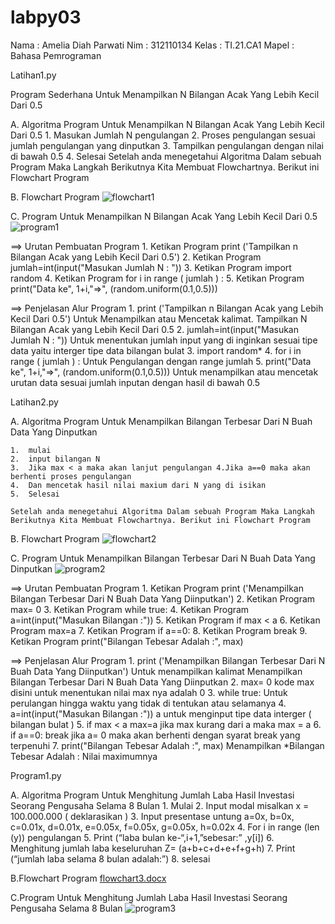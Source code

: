 # labpy03

Nama    : Amelia Diah Parwati
Nim     : 312110134
Kelas   : TI.21.CA1
Mapel   : Bahasa Pemrograman

Latihan1.py

Program Sederhana Untuk Menampilkan N Bilangan Acak Yang Lebih Kecil Dari 0.5

A. Algoritma Program Untuk Menampilkan N Bilangan Acak Yang Lebih Kecil Dari 0.5
    1.  Masukan Jumlah N pengulangan
    2.  Proses pengulangan sesuai jumlah pengulangan yang dinputkan
    3.  Tampilkan pengulangan dengan nilai di bawah 0.5
    4.  Selesai
Setelah anda menegetahui Algoritma Dalam sebuah Program Maka Langkah Berikutnya Kita Membuat Flowchartnya. 
Berikut ini Flowchart Program

B.  Flowchart Program
![flowchart1](https://user-images.githubusercontent.com/92660371/142029589-2c8404f4-ee12-41a5-be52-59aa689cbd67.png)

C.  Program Untuk Menampilkan N Bilangan Acak Yang Lebih Kecil Dari 0.5
![program1](https://user-images.githubusercontent.com/92660371/142029652-87f7b09c-a8c6-4798-8fce-e52569d09ae5.png)

==> Urutan Pembuatan Program
    1.  Ketikan Program print ('Tampilkan n Bilangan Acak yang Lebih Kecil Dari 0.5')
    2.  Ketikan Program jumlah=int(input("Masukan Jumlah N : "))
    3.  Ketikan Program import random
    4.  Ketikan Program for i in range ( jumlah ) :
    5.  Ketikan Program print("Data ke", 1+i,"=>", (random.uniform(0.1,0.5)))

==> Penjelasan Alur Program
    1.  print ('Tampilkan n Bilangan Acak yang Lebih Kecil Dari 0.5') 
        Untuk Menampilkan atau Mencetak kalimat. Tampilkan N Bilangan Acak yang Lebih Kecil Dari 0.5
    2.  jumlah=int(input("Masukan Jumlah N : ")) 
        Untuk menentukan jumlah input yang di inginkan sesuai tipe data    yaitu interger tipe data bilangan bulat
    3.  import random*
    4.  for i in range ( jumlah ) : Untuk Pengulangan dengan range jumlah
    5.  print("Data ke", 1+i,"=>", (random.uniform(0.1,0.5)))
        Untuk menampilkan atau mencetak urutan data sesuai jumlah inputan dengan hasil di bawah 0.5

Latihan2.py

A. Algoritma Program Untuk Menampilkan Bilangan Terbesar Dari N Buah Data Yang Dinputkan

    1.  mulai
    2.  input bilangan N
    3.  Jika max < a maka akan lanjut pengulangan 4.Jika a==0 maka akan berhenti proses pengulangan
    4.  Dan mencetak hasil nilai maxium dari N yang di isikan
    5.  Selesai
    
    Setelah anda menegetahui Algoritma Dalam sebuah Program Maka Langkah Berikutnya Kita Membuat Flowchartnya. Berikut ini Flowchart Program

B. Flowchart Program
    ![flowchart2](https://user-images.githubusercontent.com/92660371/142029609-65aaa4a4-fa25-485b-98be-2fe4db2074d1.png)

C. Program Untuk Menampilkan Bilangan Terbesar Dari N Buah Data Yang Dinputkan
  ![program2](https://user-images.githubusercontent.com/92660371/142029681-fb3e0c44-4c52-43f3-a7f9-d0d137b62cb5.png)

==> Urutan Pembuatan Program
    1.  Ketikan Program print ('Menampilkan Bilangan Terbesar Dari N Buah Data Yang Diinputkan')
    2.  Ketikan Program max= 0
    3.  Ketikan Program while true:
    4.  Ketikan Program a=int(input("Masukan Bilangan :"))
    5.  Ketikan Program if max < a
    6.  Ketikan Program max=a
    7.  Ketikan Program if a==0:
    8.  Ketikan Program break
    9.  Ketikan Program print("Bilangan Tebesar Adalah :", max)

==> Penjelasan Alur Program
    1.  print ('Menampilkan Bilangan Terbesar Dari N Buah Data Yang Diinputkan') Untuk menampilkan kalimat
        Menampilkan Bilangan Terbesar Dari N Buah Data Yang Diinputkan
    2.  max= 0 kode max disini untuk menentukan nilai max nya adalah 0
    3.  while true: Untuk perulangan hingga waktu yang tidak di tentukan atau selamanya
    4.  a=int(input("Masukan Bilangan :")) a untuk menginput tipe data interger ( bilangan bulat )
    5.  if max < a max=a jika max kurang dari a maka max = a
    6.  if a==0: break jika a= 0 maka akan berhenti dengan syarat break yang terpenuhi
    7.  print("Bilangan Tebesar Adalah :", max) Menampilkan *Bilangan Tebesar Adalah : Nilai maximumnya

Program1.py

A. Algoritma Program Untuk Menghitung Jumlah Laba Hasil Investasi Seorang Pengusaha Selama 8 Bulan
    1.  Mulai
    2.  Input modal misalkan x = 100.000.000 ( deklarasikan )
    3.  Input presentase untung a=0x, b=0x, c=0.01x, d=0.01x, e=0.05x, f=0.05x, g=0.05x, h=0.02x
    4.  For i in range (len (y)) pengulangan
    5.  Print (“laba bulan ke-“,i+1,”sebesar:” ,y[i])
    6.  Menghitung jumlah laba keseluruhan Z= (a+b+c+d+e+f+g+h)
    7.  Print (“jumlah laba selama 8 bulan adalah:”)
    8.  selesai

B.Flowchart Program
   [flowchart3.docx](https://github.com/Ameliadiah-p/labpy03/files/7548306/flowchart3.docx)

C.Program Untuk Menghitung Jumlah Laba Hasil Investasi Seorang Pengusaha Selama 8 Bulan
  ![program3](https://user-images.githubusercontent.com/92660371/142029703-4c79d5e5-9c19-4191-9a88-fd9546f0eccd.png)

